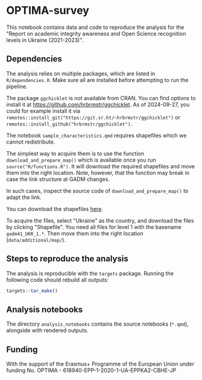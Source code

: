 # OPTIMA-survey

This notebook contains data and code to reproduce the analysis for the "Report
on academic integrity awareness and Open Science recognition levels in Ukraine 
(2021-2023)". 

## Dependencies
The analysis relies on multiple packages, which are listed in 
`R/dependencies.R`. Make sure all are installed before attempting to run the 
pipeline.

The package `ggchicklet` is not available from CRAN. You can find options to 
install it at https://github.com/hrbrmstr/ggchicklet. As of 2024-09-27, you
could for example install it via 
`remotes::install_git("https://git.sr.ht/~hrbrmstr/ggchicklet")` or
`remotes::install_github("hrbrmstr/ggchicklet")`.

The notebook `sample_characteristics.qmd` requires shapefiles which we cannot 
redistribute. 

The simplest way to acquire them is to use the function 
`download_and_prepare_map()` which is 
available once you run `source("R/functions.R")`. It will download the required
shapefiles and move them into the right location. Note, however, that the 
function may break in case the link structure at GADM changes.

In such cases, inspect the source code of 
`download_and_prepare_map()` to adapt the link.

You can download the shapefiles [here](https://gadm.org/download_country.html).

To acquire the files, select "Ukraine" as the country, and download the files
by clicking "Shapefile". You need all files for level 1 with the basename
`gadm41_UKR_1.*`. Then move them into the right location (`data/additional/map/`).


## Steps to reproduce the analysis
The analysis is reproducible with the `targets` package. Running the following
code should rebuild all outputs:

```r
targets::tar_make()
```

## Analysis notebooks
The directory `analysis_notebooks` contains the source notebooks (`*.qmd`), 
alongside with rendered outputs. 


## Funding
With the support of the Erasmus+ Programme of the European Union under funding 
No. OPTIMA - 618940-EPP-1-2020-1-UA-EPPKA2-CBHE-JP	
